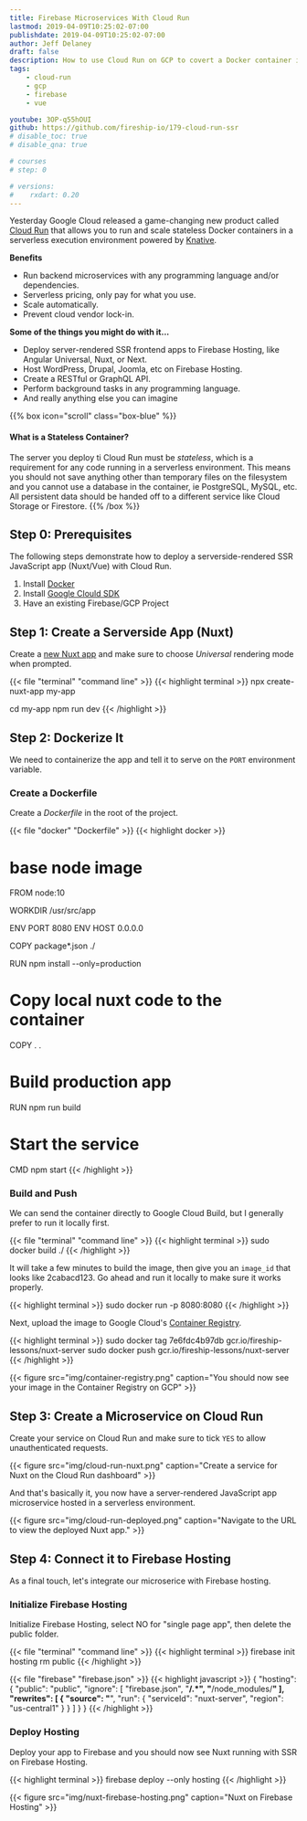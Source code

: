 ```yaml
---
title: Firebase Microservices With Cloud Run
lastmod: 2019-04-09T10:25:02-07:00
publishdate: 2019-04-09T10:25:02-07:00
author: Jeff Delaney
draft: false
description: How to use Cloud Run on GCP to covert a Docker container into a serverless microservice.
tags: 
    - cloud-run
    - gcp
    - firebase
    - vue

youtube: 3OP-q55hOUI
github: https://github.com/fireship-io/179-cloud-run-ssr
# disable_toc: true
# disable_qna: true

# courses
# step: 0

# versions:
#    rxdart: 0.20
---
```


Yesterday Google Cloud released a game-changing new product called [Cloud Run](https://cloud.google.com/run/) that allows you to run and scale stateless Docker containers in a serverless execution environment powered by [Knative](https://cloud.google.com/knative/).

**Benefits**
 
- Run backend microservices with any programming language and/or dependencies.
- Serverless pricing, only pay for what you use. 
- Scale automatically.
- Prevent cloud vendor lock-in.

**Some of the things you might do with it...**

- Deploy server-rendered SSR frontend apps to Firebase Hosting, like Angular Universal, Nuxt, or Next. 
- Host WordPress, Drupal, Joomla, etc on Firebase Hosting.
- Create a RESTful or GraphQL API. 
- Perform background tasks in any programming language.
- And really anything else you can imagine



{{% box icon="scroll" class="box-blue" %}}
#### What is a Stateless Container?

The server you deploy ti Cloud Run must be *stateless*, which is a requirement for any code running in a serverless environment. This means you should not save anything other than temporary files on the filesystem and you cannot use a database in the container, ie PostgreSQL, MySQL, etc. All persistent data should be handed off to a different service like Cloud Storage or Firestore. 
{{% /box %}}


## Step 0: Prerequisites

The following steps demonstrate how to deploy a serverside-rendered SSR JavaScript app (Nuxt/Vue) with Cloud Run. 

1. Install [Docker](https://docs.docker.com/v17.12/install/)
1. Install [Google Clould SDK](https://cloud.google.com/sdk/)
1. Have an existing Firebase/GCP Project

## Step 1: Create a Serverside App (Nuxt)

Create a [new Nuxt app](https://nuxtjs.org/guide/installation) and make sure to choose *Universal* rendering mode when prompted.

{{< file "terminal" "command line" >}}
{{< highlight terminal >}}
npx create-nuxt-app my-app

cd my-app
npm run dev
{{< /highlight >}}


## Step 2: Dockerize It

We need to containerize the app and tell it to serve on the `PORT` environment variable.

### Create a Dockerfile

Create a *Dockerfile* in the root of the project. 

{{< file "docker" "Dockerfile" >}}
{{< highlight docker >}}
# base node image
FROM node:10

WORKDIR /usr/src/app

ENV PORT 8080
ENV HOST 0.0.0.0

COPY package*.json ./

RUN npm install --only=production

# Copy local nuxt code to the container
COPY . .

# Build production app
RUN npm run build

# Start the service
CMD npm start
{{< /highlight >}}

### Build and Push

We can send the container directly to Google Cloud Build, but I generally prefer to run it locally first. 


{{< file "terminal" "command line" >}}
{{< highlight terminal >}}
sudo docker build ./
{{< /highlight >}}

It will take a few minutes to build the image, then give you an `image_id`  that looks like 2cabacd123. Go ahead and run it locally to make sure it works properly.

{{< highlight terminal >}}
sudo docker run -p 8080:8080 <your-image-id>
{{< /highlight >}}


Next, upload the image to Google Cloud's [Container Registry](https://cloud.google.com/container-registry/). 


{{< highlight terminal >}}
sudo docker tag 7e6fdc4b97db gcr.io/fireship-lessons/nuxt-server
sudo docker push gcr.io/fireship-lessons/nuxt-server
{{< /highlight >}}

{{< figure src="img/container-registry.png" caption="You should now see your image in the Container Registry on GCP" >}}

## Step 3: Create a Microservice on Cloud Run

Create your service on Cloud Run and make sure to tick `YES` to allow unauthenticated requests. 

{{< figure src="img/cloud-run-nuxt.png" caption="Create a service for Nuxt on the Cloud Run dashboard" >}}

And that's basically it, you now have a server-rendered JavaScript app microservice hosted in a serverless environment.

{{< figure src="img/cloud-run-deployed.png" caption="Navigate to the URL to view the deployed Nuxt app." >}}

## Step 4: Connect it to Firebase Hosting

As a final touch, let's integrate our microserice with Firebase hosting. 

### Initialize Firebase Hosting

Initialize Firebase Hosting, select NO for "single page app", then delete the public folder. 

{{< file "terminal" "command line" >}}
{{< highlight terminal >}}
firebase init hosting
rm public
{{< /highlight >}}

{{< file "firebase" "firebase.json" >}}
{{< highlight javascript >}}
{
  "hosting": {
    "public": "public",
    "ignore": [
      "firebase.json",
      "**/.*",
      "**/node_modules/**"
    ],
    "rewrites": [ 
      {
        "source": "**",
        "run": {
          "serviceId": "nuxt-server",
          "region": "us-central1" 
        }
      }
    ]
  }
}
{{< /highlight >}}

### Deploy Hosting

Deploy your app to Firebase and you should now see Nuxt running with SSR on Firebase Hosting. 

{{< highlight terminal >}}
firebase deploy --only hosting
{{< /highlight >}}

{{< figure src="img/nuxt-firebase-hosting.png" caption="Nuxt on Firebase Hosting" >}}

